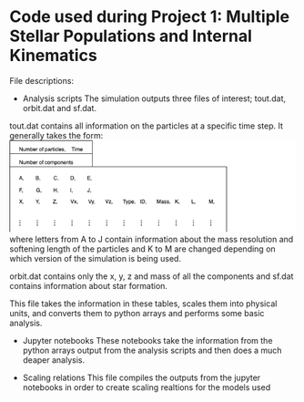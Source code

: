 # Code used during Project 1: Multiple Stellar Populations and Internal Kinematics

File descriptions:
- Analysis scripts
The simulation outputs three files of interest; tout.dat, orbit.dat and sf.dat.

tout.dat contains all information on the particles at a specific time step. It generally takes the form:
![tout.dat](./tout.dat_description.png?raw=true "tout.dat")
where letters from A to J contain information about the mass resolution and softening length of the particles and K to M are changed depending on which version of the simulation is being used. 

orbit.dat contains only the x, y, z and mass of all the components and sf.dat contains information about star formation.

This file takes the information in these tables, scales them into physical units, and converts them to python arrays and performs some basic analysis.

- Jupyter notebooks
These notebooks take the information from the python arrays output from the analysis scripts and then does a much deaper analysis.

- Scaling relations
This file compiles the outputs from the jupyter notebooks in order to create scaling realtions for the models used
